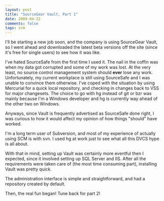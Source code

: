 ```yaml
---
layout: post
title: "SourceGear Vault, Part 1"
date: 2009-04-22
comments: false
tags: scm
---
```

I'll be starting a new job soon, and the company is using SourceGear Vault, so I went ahead and downloaded the latest beta versions off the site (since it's free for single users) to see how it was like.

I've hated SourceSafe from the first time I used it.  The nail in the coffin was when my data got corrupted and some of my work was lost.  At the very least, no source control management system should **ever** lose any work.  Unfortunately, my current workplace is still using SourceSafe and I was unable to convince them otherwise.  I've coped with the situation by using Mercurial for a quick local repository, and checking in changes back to VSS for major changesets.  The choice to go with hg instead of git or bzr was mainly because I'm a Windows developer and hg is currently way ahead of the other two on Windows.

Anyways, since Vault is frequently advertised as SourceSafe done right, I was curious to how it would affect my opinion of how things "should" have worked.

I'm a long term user of Subversion, and most of my experience of actually using SCM is with svn.  I used hg at work just to see what all this DVCS hype is all about.

With that in mind, setting up Vault was certainly more eventful then I expected, since it involved setting up SQL Server and IIS.  After all the requirements were taken care of (the most time consuming part), installing Vault was pretty quick.

The administration interface is simple and straightforward, and had a repository created by default.

Then, the real fun began!  Tune back for part 2!
